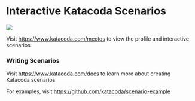 # Interactive Katacoda Scenarios

[![](http://shields.katacoda.com/katacoda/mectos/count.svg)](https://www.katacoda.com/mectos "Get your profile on Katacoda.com")

Visit https://www.katacoda.com/mectos to view the profile and interactive scenarios

### Writing Scenarios
Visit https://www.katacoda.com/docs to learn more about creating Katacoda scenarios

For examples, visit https://github.com/katacoda/scenario-example

